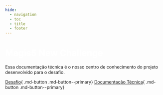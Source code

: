```yaml
---
hide:
  - navigation
  - toc
  - title
  - footer
---
```

<style>
  body{
    background-image: url(img/background.jpeg);
    background-repeat: no-repeat;
    background-size: cover;
    background-attachment: fixed;
  }
</style>
<div class="container" markdown>
<div class="description" markdown>

<h1 class="title" style="color:white;"><b>Magis5 New Challenge</b></h1>

  Essa documentação técnica é o nosso centro de conhecimento do projeto desenvolvido para o desafio.

<div class="cards button-align" markdown>

  [Desafio](./desafio.md){ .md-button .md-button--primary}
  [Documentação Técnica](./doc_tecnica.md){ .md-button .md-button--primary}

</div>
</div>

<!-- <div class="image-align" markdown>
<!-- 
  ![Homepage doodle](img/doodle.gif) -->
  <!-- <img src="img/doodle.gif" width="660" height="568"> -->

<!-- </div> -->
</div>

